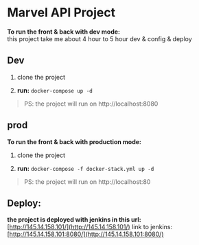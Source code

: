 # Marvel API Project

**To run the front & back with dev mode:**<br>
this project take me about 4 hour to 5 hour dev & config & deploy
## Dev
1. clone the project

2. **run:** `docker-compose up -d`<br>
> PS: the project will run on http://localhost:8080
## prod
**To run the front & back with production mode:**

1. clone the project

2. **run:** `docker-compose -f docker-stack.yml up -d`

> PS: the project will run on http://localhost:80

## Deploy:
**the project is deployed with jenkins in this url:**<br>
[http://145.14.158.101/](http://145.14.158.101/)
link to jenkins:
[http://145.14.158.101:8080/](http://145.14.158.101:8080/)
